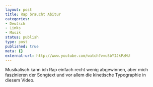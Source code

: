 ```yaml
---
layout: post
title: Rap braucht Abitur
categories:
- Deutsch
- Links
- Musik
status: publish
type: post
published: true
meta: {}
external-url: http://www.youtube.com/watch?v=uSbYIJkPzMU
---
```

Musikalisch kann ich Rap einfach recht wenig abgewinnen, aber mich faszinieren der Songtext und vor allem die kinetische Typographie in diesem Video.
